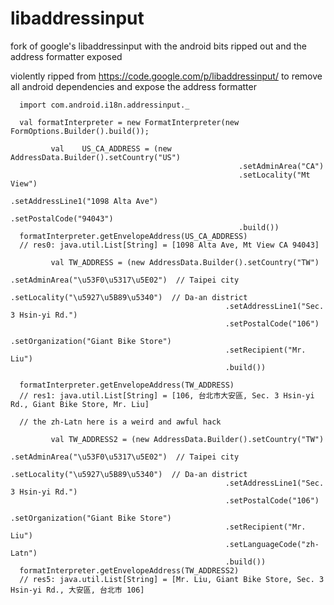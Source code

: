 libaddressinput
===============

fork of google's libaddressinput with the android bits ripped out and the address formatter exposed

violently ripped from https://code.google.com/p/libaddressinput/ to remove all android dependencies and expose the address formatter


      import com.android.i18n.addressinput._

      val formatInterpreter = new FormatInterpreter(new FormOptions.Builder().build());

             val    US_CA_ADDRESS = (new AddressData.Builder().setCountry("US")
                                                       .setAdminArea("CA")
                                                       .setLocality("Mt View")
                                                       .setAddressLine1("1098 Alta Ave")
                                                       .setPostalCode("94043")
                                                       .build())
      formatInterpreter.getEnvelopeAddress(US_CA_ADDRESS)
      // res0: java.util.List[String] = [1098 Alta Ave, Mt View CA 94043]

             val TW_ADDRESS = (new AddressData.Builder().setCountry("TW")
                                                    .setAdminArea("\u53F0\u5317\u5E02")  // Taipei city
                                                    .setLocality("\u5927\u5B89\u5340")  // Da-an district
                                                    .setAddressLine1("Sec. 3 Hsin-yi Rd.")
                                                    .setPostalCode("106")
                                                    .setOrganization("Giant Bike Store")
                                                    .setRecipient("Mr. Liu")
                                                    .build())

      formatInterpreter.getEnvelopeAddress(TW_ADDRESS)
      // res1: java.util.List[String] = [106, 台北市大安區, Sec. 3 Hsin-yi Rd., Giant Bike Store, Mr. Liu]

      // the zh-Latn here is a weird and awful hack

             val TW_ADDRESS2 = (new AddressData.Builder().setCountry("TW")
                                                    .setAdminArea("\u53F0\u5317\u5E02")  // Taipei city
                                                    .setLocality("\u5927\u5B89\u5340")  // Da-an district
                                                    .setAddressLine1("Sec. 3 Hsin-yi Rd.")
                                                    .setPostalCode("106")
                                                    .setOrganization("Giant Bike Store")
                                                    .setRecipient("Mr. Liu")
                                                    .setLanguageCode("zh-Latn")
                                                    .build())
      formatInterpreter.getEnvelopeAddress(TW_ADDRESS2)
      // res5: java.util.List[String] = [Mr. Liu, Giant Bike Store, Sec. 3 Hsin-yi Rd., 大安區, 台北市 106]
